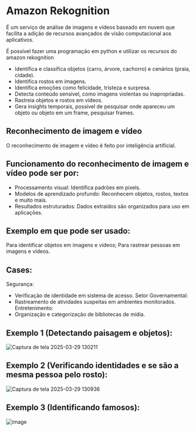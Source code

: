 # Amazon Rekognition

É um serviço de análise de imagens e vídeos baseado em nuvem que facilita a adição de recursos avançados de visão computacional aos aplicativos.

É possível fazer uma programação em python e utilizar os recursos do amazon rekognition

- Identifica e classifica objetos (carro, árvore, cachorro) e cenários (praia, cidade).
- Identifica rostos em imagens.
- Identifica emoções como felicidade, tristeza e surpresa.
- Detecta conteúdo sensível, como imagens violentas ou inapropriadas.
- Rastreia objetos e rostos em vídeos.
- Gera insights temporais, possível de pesquisar onde apareceu um objeto ou objeto em um frame, pesquisar frames.


## Reconhecimento de imagem e vídeo
O reconhecimento de imagem e vídeo é feito por inteligência artificial.


## Funcionamento do reconhecimento de imagem e vídeo pode ser por:
- Processamento visual: Identifica padrões em pixels. 
- Modelos de aprendizado profundo: Reconhecem objetos, rostos, textos e muito mais.
- Resultados estruturados: Dados extraídos são organizados para uso em aplicações.


## Exemplo em que pode ser usado:
Para identificar objetos em imagens e vídeos;
Para rastrear pessoas em imagens e vídeos.


## Cases:
Segurança: 
- 	Verificação de identidade em sistema de acesso.
Setor Governamental: 
- 	Rastreamento de atividades suspeitas em ambientes monitorados.
Entretenimento: 
- 	Organização e categorização de bibliotecas de mídia.


## Exemplo 1 (Detectando paisagem e objetos):
![Captura de tela 2025-03-29 130211](https://github.com/user-attachments/assets/d21fe19a-7c3d-4c62-978b-0bd07568cbaa)


## Exemplo 2 (Verificando identidades e se são a mesma pessoa pelo rosto):
![Captura de tela 2025-03-29 130936](https://github.com/user-attachments/assets/22a0ff50-d0f1-4e62-b692-74d0aea04fcd)


## Exemplo 3 (Identificando famosos):
![image](https://github.com/user-attachments/assets/c305a513-4abe-4de4-bb8d-7cd14c3711b6)












